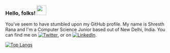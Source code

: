 ### Hello, folks! <img src="https://raw.githubusercontent.com/MartinHeinz/MartinHeinz/master/wave.gif" width="30px">
You've seem to have stumbled upon my GitHub profile. My name is Shresth Rana and I'm a Computer Science Junior based out of New Delhi, India.
You can find me on [![Twitter][1.2]][1], or on [![LinkedIn][2.2]][2].

[1.2]: http://i.imgur.com/wWzX9uB.png (twitter icon without padding)
[2.2]: https://raw.githubusercontent.com/MartinHeinz/MartinHeinz/master/linkedin-3-16.png (LinkedIn icon without padding)
[1]: https://twitter.com/TheShresthRana
[2]: https://www.linkedin.com/in/shresthrana/

[![Top Langs](https://github-readme-stats.vercel.app/api/top-langs/?username=Nem3sisX&layout=compact)](https://github.com/anuraghazra/github-readme-stats)
